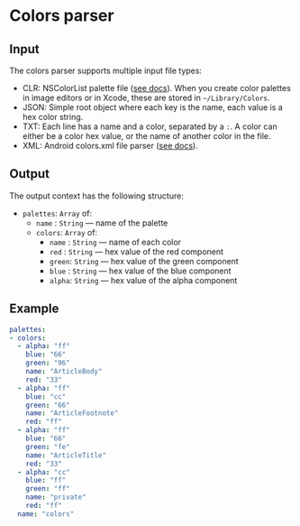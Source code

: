 # Colors parser

## Input

The colors parser supports multiple input file types:

 - CLR: NSColor​List palette file ([see docs](https://developer.apple.com/reference/appkit/nscolorlist)). When you create color palettes in image editors or in Xcode, these are stored in `~/Library/Colors`.
 - JSON: Simple root object where each key is the name, each value is a hex color string.
 - TXT: Each line has a name and a color, separated by a `:`. A color can either be a color hex value, or the name of another color in the file.
 - XML: Android colors.xml file parser ([see docs](https://developer.android.com/guide/topics/resources/more-resources.html#Color)).

## Output

The output context has the following structure:

 - `palettes`: `Array` of:
   - `name`  : `String` — name of the palette
   - `colors`: `Array` of:
     - `name` : `String` — name of each color
     - `red`  : `String` — hex value of the red component
     - `green`: `String` — hex value of the green component
     - `blue` : `String` — hex value of the blue component
     - `alpha`: `String` — hex value of the alpha component

## Example

```yaml
palettes:
- colors:
  - alpha: "ff"
    blue: "66"
    green: "96"
    name: "ArticleBody"
    red: "33"
  - alpha: "ff"
    blue: "cc"
    green: "66"
    name: "ArticleFootnote"
    red: "ff"
  - alpha: "ff"
    blue: "66"
    green: "fe"
    name: "ArticleTitle"
    red: "33"
  - alpha: "cc"
    blue: "ff"
    green: "ff"
    name: "private"
    red: "ff"
  name: "colors"
```
